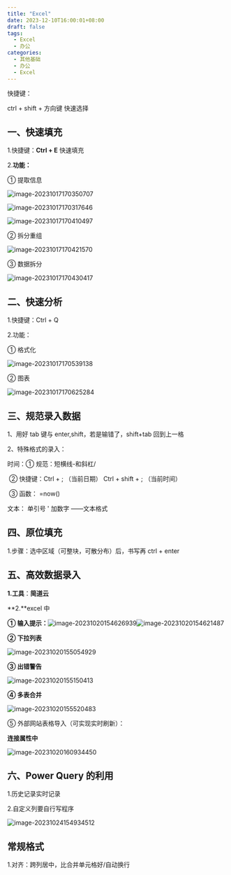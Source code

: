 ```yaml
---
title: "Excel"
date: 2023-12-10T16:00:01+08:00
draft: false
tags:
  - Excel
  - 办公
categories:
  - 其他基础
  - 办公
  - Excel
---
```


快捷键：

ctrl + shift + 方向键 快速选择

## 一、快速填充

1.快捷键：**Ctrl + E** 快速填充

2.**功能：**

① 提取信息

![image-20231017170350707](https://minio-api.amjacks.cn/hjs/image-20231017170350707.png)

![image-20231017170317646](https://minio-api.amjacks.cn/hjs/image-20231017170317646.png)

![image-20231017170410497](https://minio-api.amjacks.cn/hjs/image-20231017170410497.png)

② 拆分重组

![image-20231017170421570](https://minio-api.amjacks.cn/hjs/image-20231017170421570.png)

③ 数据拆分

![image-20231017170430417](https://minio-api.amjacks.cn/hjs/image-20231017170430417.png)

## 二、快速分析

1.快捷键：Ctrl + Q

2.功能：

① 格式化

![image-20231017170539138](https://minio-api.amjacks.cn/hjs/image-20231017170539138.png)

② 图表

![image-20231017170625284](https://minio-api.amjacks.cn/hjs/image-20231017170625284.png)

## 三、规范录入数据

1、用好 tab 键与 enter,shift，若是输错了，shift+tab 回到上一格

2、特殊格式的录入：

时间：① 规范：短横线-和斜杠/

​ ② 快捷键：Ctrl + ; （当前日期） Ctrl + shift + ; （当前时间）

​ ③ 函数： =now()

文本： 单引号 ' 加数字 ——文本格式

## 四、原位填充

1.步骤：选中区域（可整块，可散分布）后，书写再 ctrl + enter

## 五、高效数据录入

**1.工具**：**简道云**

**2.**excel 中

**① 输入提示：**![image-20231020154626939](https://minio-api.amjacks.cn/hjs/image-20231020154626939.png)![image-20231020154621487](https://minio-api.amjacks.cn/hjs/image-20231020154621487.png)

**② 下拉列表**

![image-20231020155054929](https://minio-api.amjacks.cn/hjs/image-20231020155054929.png)

**③ 出错警告**

![image-20231020155150413](https://minio-api.amjacks.cn/hjs/image-20231020155150413.png)

**④ 多表合并**

![image-20231020155520483](https://minio-api.amjacks.cn/hjs/image-20231020155520483.png)

⑤ 外部网站表格导入（可实现实时刷新）：

**连接属性中**

![image-20231020160934450](https://minio-api.amjacks.cn/hjs/image-20231020160934450.png)

## 六、Power Query 的利用

1.历史记录实时记录

2.自定义列要自行写程序

![image-20231024154934512](https://minio-api.amjacks.cn/hjs/image-20231024154934512.png)

## 常规格式

1.对齐：跨列居中，比合并单元格好/自动换行
